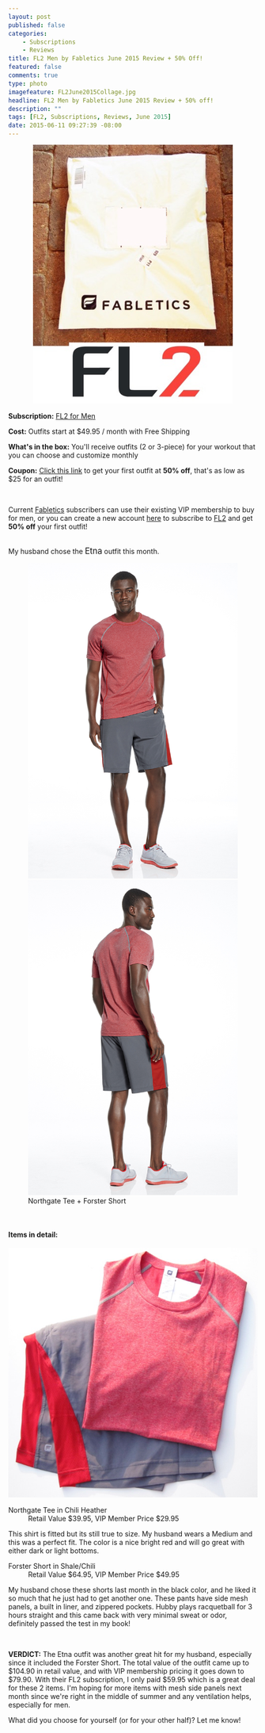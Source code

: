 ```yaml
---
layout: post
published: false
categories: 
    - Subscriptions
    - Reviews
title: FL2 Men by Fabletics June 2015 Review + 50% Off!
featured: false
comments: true
type: photo
imagefeature: FL2June2015Collage.jpg
headline: FL2 Men by Fabletics June 2015 Review + 50% off!
description: ""
tags: [FL2, Subscriptions, Reviews, June 2015]
date: 2015-06-11 09:27:39 -08:00
---
```


<center><img src='/images/FL2June2015Collage.jpg'></center>
<p><b>Subscription:</b> <a href="http://www.fabletics.com/invite/whatsupmailbox/">FL2 for Men</a></p>
<p><b>Cost:</b> Outfits start at $49.95 / month with Free Shipping</p>
<p><b>What's in the box:</b> You'll receive outfits (2 or 3-piece) for your workout that you can choose and customize monthly</p>
<p><b>Coupon:</b> <a href="http://www.fabletics.com/invite/whatsupmailbox/">Click this link</a> to get your first outfit at <b>50% off</b>, that's as low as $25 for an outfit!</p>
<br>

<p>Current <a href="http://www.fabletics.com/invite/whatsupmailbox/">Fabletics</a> subscribers can use their existing VIP membership to buy for men, or you can create a new account <a href="http://www.fabletics.com/invite/whatsupmailbox/">here</a> to subscribe to <a href="http://www.fabletics.com/invite/whatsupmailbox/">FL2</a> and get <b>50% off</b> your first outfit!</p>
<br>

<DT>My husband chose the <big>Etna</big> outfit this month.</DT>
<figure class="half">
      <img src='/images/FL2June2015Etna.jpg'>
      <img src='/images/FL2June2015Etna2.jpg'>
      <figcaption>Northgate Tee + Forster Short</figcaption>
</figure>

<br>

<H4>Items in detail:</H4>
<center><img src='/images/FL2June2015Items.jpg'></center>
<DL>
<DT>Northgate Tee in Chili Heather</DT>
<DD>Retail Value $39.95, VIP Member Price $29.95</DD>
<p>This shirt is fitted but its still true to size. My husband wears a Medium and this was a perfect fit. The color is a nice bright red and will go great with either dark or light bottoms.</p>
</DL>
<DL>
<DT>Forster Short in Shale/Chili</DT>
<DD>Retail Value $64.95, VIP Member Price $49.95</DD>
<p>My husband chose these shorts last month in the black color, and he liked it so much that he just had to get another one. These pants have side mesh panels, a built in liner, and zippered pockets. Hubby plays racquetball for 3 hours straight and this came back with very minimal sweat or odor, definitely passed the test in my book!</p>

<br>

<p><b>VERDICT:</b> The Etna outfit was another great hit for my husband, especially since it included the Forster Short. The total value of the outfit came up to $104.90 in retail value, and with VIP membership pricing it goes down to $79.90. With their FL2 subscription, I only paid $59.95 which is a great deal for these 2 items. I'm hoping for more items with mesh side panels next month since we're right in the middle of summer and any ventilation helps, especially for men.</p>

<p>What did you choose for yourself (or for your other half)? Let me know!</p>
